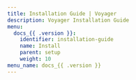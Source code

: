 ```yaml
---
title: Installation Guide | Voyager
description: Voyager Installation Guide
menu:
  docs_{{ .version }}:
    identifier: installation-guide
    name: Install
    parent: setup
    weight: 10
menu_name: docs_{{ .version }}
---
```

